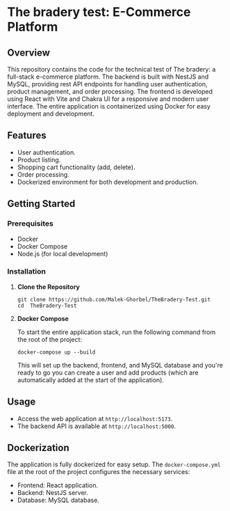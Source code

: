 # The bradery test: E-Commerce Platform

## Overview

This repository contains the code for the technical test of The bradery: a full-stack e-commerce platform. The backend is built with NestJS and MySQL, providing rest API endpoints for handling user authentication, product management, and order processing. The frontend is developed using React with Vite and Chakra UI for a responsive and modern user interface. The entire application is containerized using Docker for easy deployment and development.

## Features

- User authentication.
- Product listing.
- Shopping cart functionality (add, delete).
- Order processing.
- Dockerized environment for both development and production.

## Getting Started

### Prerequisites

- Docker
- Docker Compose
- Node.js (for local development)

### Installation

1. **Clone the Repository**

    ```
    git clone https://github.com/Malek-Ghorbel/TheBradery-Test.git
    cd  TheBradery-Test
    ```

2. **Docker Compose**

    To start the entire application stack, run the following command from the root of the project:

    ```
    docker-compose up --build
    ```

    This will set up the backend, frontend, and MySQL database and you're ready to go you can create a user and add products (which are automatically added at the start of the application).

## Usage

- Access the web application at `http://localhost:5173`.
- The backend API is available at `http://localhost:5000`.

## Dockerization

The application is fully dockerized for easy setup. The `docker-compose.yml` file at the root of the project configures the necessary services:

- Frontend: React application.
- Backend: NestJS server.
- Database: MySQL database.

